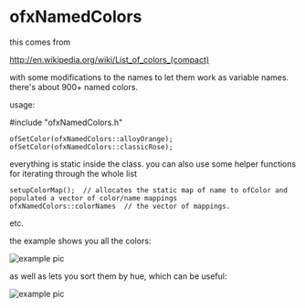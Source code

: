 ofxNamedColors
==============

this comes from

http://en.wikipedia.org/wiki/List_of_colors_(compact)

with some modifications to the names to let them work as variable names.  there's about 900+ named colors. 

usage: 

  #include "ofxNamedColors.h"

	ofSetColor(ofxNamedColors::alloyOrange);
	ofSetColor(ofxNamedColors::classicRose);

everything is static inside the class.  you can also use some helper functions for iterating through the whole list 

	setupColorMap();  // allocates the static map of name to ofColor and populated a vector of color/name mappings
	ofxNamedColors::colorNames  // the vector of mappings. 

etc.

the example shows you all the colors: 

![example pic](http://i.imgur.com/dEllh.png)

as well as lets you sort them by hue, which can be useful: 

![example pic](http://i.imgur.com/Zy4Hw.png)


